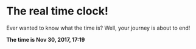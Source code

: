# The real time clock!

Ever wanted to know what the time is? Well, your journey is about to end!

**The time is Nov 30, 2017, 17:19**